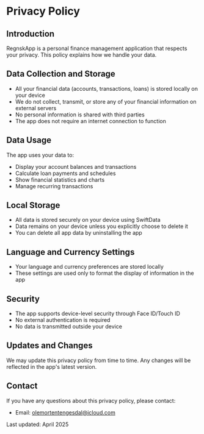 # Privacy Policy

## Introduction
RegnskApp is a personal finance management application that respects your privacy. This policy explains how we handle your data.

## Data Collection and Storage
- All your financial data (accounts, transactions, loans) is stored locally on your device
- We do not collect, transmit, or store any of your financial information on external servers
- No personal information is shared with third parties
- The app does not require an internet connection to function

## Data Usage
The app uses your data to:
- Display your account balances and transactions
- Calculate loan payments and schedules
- Show financial statistics and charts
- Manage recurring transactions

## Local Storage
- All data is stored securely on your device using SwiftData
- Data remains on your device unless you explicitly choose to delete it
- You can delete all app data by uninstalling the app

## Language and Currency Settings
- Your language and currency preferences are stored locally
- These settings are used only to format the display of information in the app

## Security
- The app supports device-level security through Face ID/Touch ID
- No external authentication is required
- No data is transmitted outside your device

## Updates and Changes
We may update this privacy policy from time to time. Any changes will be reflected in the app's latest version.

## Contact
If you have any questions about this privacy policy, please contact:
- Email: olemortentengesdal@icloud.com

Last updated: April 2025
